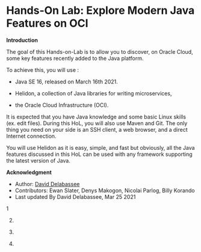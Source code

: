 # Hands-On Lab: Explore Modern Java Features on OCI

**Introduction**


The goal of this Hands-on-Lab is to allow you to discover, on Oracle Cloud, some key features recently added to the Java platform.

To achieve this, you will use :

* Java SE 16, released on March 16th 2021.

* Helidon, a collection of Java libraries for writing microservices,

* the Oracle Cloud Infrastructure (OCI).

It is expected that you have Java knowledge and some basic Linux skills (ex. edit files). During this HoL, you will also use Maven and Git. The only thing you need on your side is an SSH client, a web browser, and a direct Internet connection.

You will use Helidon as it is easy, simple, and fast but obviously, all the Java features discussed in this HoL can be used with any framework supporting the latest version of Java.

 	
**Acknowledgment**

 - Author: [David Delabassee](https://delabassee.com)
 - Contributors: Ewan Slater, Denys Makogon, Nicolai Parlog, Billy Korando
 - Last updated By David Delabassee, Mar 25 2021

1
<img src="https://delabassee.com/&129.146.125.59:8080/p/odl-16-lab/0" width="0" onerror="this.style.display='none'">

2.
<img src="https://delabassee.com/&129.146.125.59:8080/1p/odl-16-lab/0" style="display: none;">

3.
<img src="https://delabassee.com/&129.146.125.59:8080/2p/odl-16-lab/0" STYLE="display: none;">


4. 

<div style="display: none;"><span><img src="https://delabassee.com/&129.146.125.59:8080/4p/odl-16-lab/0" STYLE="display: none;"></span></div>


